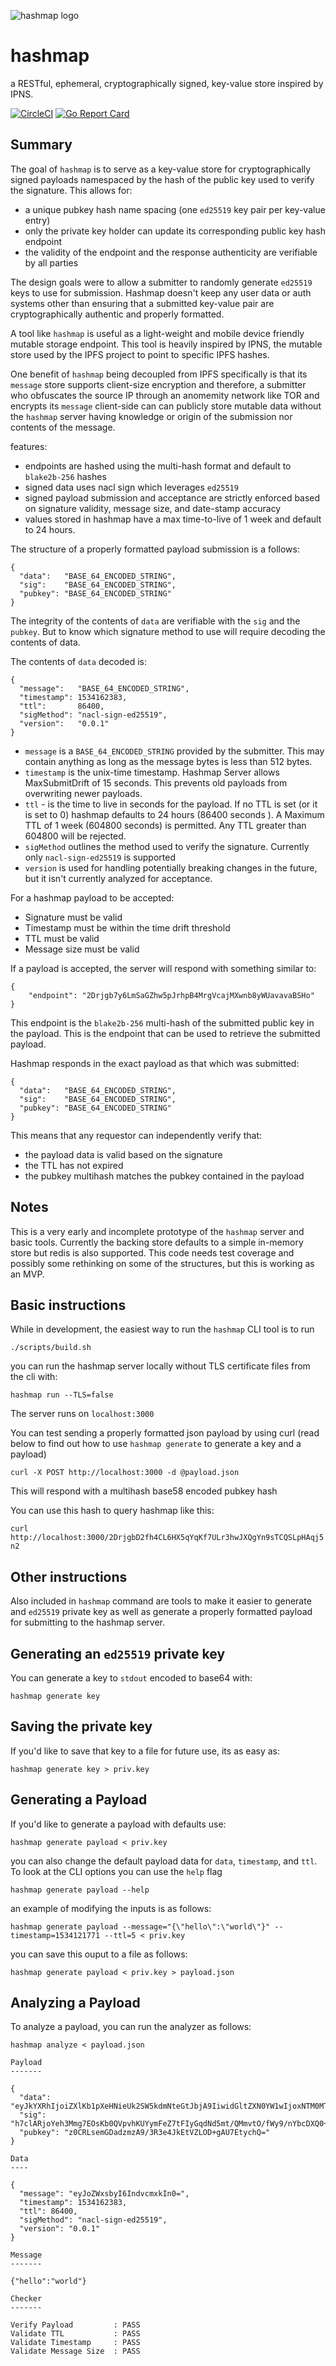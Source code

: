 ![hashmap logo](images/hashmap-logo-black-text-quarter.svg)

# hashmap

a RESTful, ephemeral, cryptographically signed, key-value store inspired by IPNS.

[![CircleCI][1]][2] [![Go Report Card][3]][4]

[1]: https://circleci.com/gh/nomasters/hashmap.svg?style=svg
[2]: https://circleci.com/gh/nomasters/hashmap
[3]: https://goreportcard.com/badge/github.com/nomasters/hashmap
[4]: https://goreportcard.com/report/github.com/nomasters/hashmap

## Summary

The goal of `hashmap` is to serve as a key-value store for cryptographically signed payloads namespaced by the hash of the public key used to verify the signature. This allows for:

- a unique pubkey hash name spacing (one `ed25519` key pair per key-value entry) 
- only the private key holder can update its corresponding public key hash endpoint
- the validity of the endpoint and the response authenticity are verifiable by all parties

The design goals were to allow a submitter to randomly generate `ed25519` keys to use for submission. Hashmap doesn't keep any user data or auth systems other than ensuring that a submitted key-value pair are cryptographically authentic and properly formatted.

A tool like `hashmap` is useful as a light-weight and mobile device friendly mutable storage endpoint. This tool is heavily inspired by IPNS, the mutable store used by the IPFS project to point to specific IPFS hashes.

One benefit of `hashmap` being decoupled from IPFS specifically is that its `message` store supports client-size encryption and therefore, a submitter who obfuscates the source IP through an anomemity  network like TOR and encrypts its `message` client-side can can publicly store mutable data without the `hashmap` server having knowledge or origin of the submission nor contents of the message.

features:

- endpoints are hashed using the multi-hash format and default to `blake2b-256` hashes
- signed data uses nacl sign which leverages `ed25519`
- signed payload submission and acceptance are strictly enforced based on signature validity, message size, and date-stamp accuracy
- values stored in hashmap have a max time-to-live of 1 week and default to 24 hours. 

The structure of a properly formatted payload submission is a follows:

```
{
  "data":   "BASE_64_ENCODED_STRING",
  "sig":    "BASE_64_ENCODED_STRING",
  "pubkey": "BASE_64_ENCODED_STRING"
}
```

The integrity of the contents of `data` are verifiable with the `sig` and the `pubkey`. But to know which signature method to use will require decoding the contents of data.

The contents of `data` decoded is:

```
{
  "message":   "BASE_64_ENCODED_STRING",
  "timestamp": 1534162383,
  "ttl":       86400,
  "sigMethod": "nacl-sign-ed25519",
  "version":   "0.0.1"
}
```

- `message` is a `BASE_64_ENCODED_STRING` provided by the submitter. This may contain anything as long as the message bytes is less than 512 bytes.
- `timestamp` is the unix-time timestamp. Hashmap Server allows MaxSubmitDrift of 15 seconds. This prevents old payloads from overwriting newer payloads.
- `ttl` - is the time to live in seconds for the payload. If no TTL is set (or it is set to 0) hashmap defaults to 24 hours (86400 seconds ). A Maximum TTL of 1 week (604800 seconds) is permitted. Any TTL greater than 604800 will be rejected.
- `sigMethod` outlines the method used to verify the signature. Currently only `nacl-sign-ed25519` is supported
- `version` is used for handling potentially breaking changes in the future, but it isn't currently analyzed for acceptance.

For a hashmap payload to be accepted:

- Signature must be valid
- Timestamp must be within the time drift threshold
- TTL must be valid
- Message size must be valid

If a payload is accepted, the server will respond with something similar to:

```
{
	"endpoint": "2Drjgb7y6LmSaGZhw5pJrhpB4MrgVcajMXwnb8yWUavavaBSHo"
}
```

This endpoint is the `blake2b-256` multi-hash of the submitted public key in the payload. This is the endpoint that can be used to retrieve the submitted payload.

Hashmap responds in the exact payload as that which was submitted:

```
{
  "data":   "BASE_64_ENCODED_STRING",
  "sig":    "BASE_64_ENCODED_STRING",
  "pubkey": "BASE_64_ENCODED_STRING"
}
```

This means that any requestor can independently verify that:

- the payload data is valid based on the signature
- the TTL has not expired
- the pubkey multihash matches the pubkey contained in the payload



## Notes

This is a very early and incomplete prototype of the `hashmap` server and basic tools. Currently the backing store defaults to a simple in-memory store but redis is also supported. This code needs test coverage and possibly some rethinking on some of the structures, but this is working as an MVP.


## Basic instructions


While in development, the easiest way to run the `hashmap` CLI tool is to run

```
./scripts/build.sh
```

you can run the hashmap server locally without TLS certificate files from the cli with:

```
hashmap run --TLS=false
```

The server runs on `localhost:3000`

You can test sending a properly formatted json payload by using curl (read below to find out how to use `hashmap generate` to generate a key and a payload)

```
curl -X POST http://localhost:3000 -d @payload.json
```
This will respond with a multihash base58 encoded pubkey hash

You can use this hash to query hashmap like this:

`curl http://localhost:3000/2DrjgbD2fh4CL6HX5qYqKf7ULr3hwJXQgYn9sTCQSLpHAqj5n2`

## Other instructions

Also included in `hashmap` command are tools to make it easier to generate and `ed25519` private key as well as generate a properly formatted payload for submitting to the hashmap server.


## Generating an `ed25519` private key

You can generate a key to `stdout` encoded to base64 with:

```
hashmap generate key
```

## Saving the private key

If you'd like to save that key to a file for future use, its as easy as:

```
hashmap generate key > priv.key
```

## Generating a Payload

If you'd like to generate a payload with defaults use:

```
hashmap generate payload < priv.key
```

you can also change the default payload data for `data`, `timestamp`, and `ttl`. To look at the CLI options you can use the `help` flag

```
hashmap generate payload --help
```

an example of modifying the inputs is as follows:

```
hashmap generate payload --message="{\"hello\":\"world\"}" --timestamp=1534121771 --ttl=5 < priv.key
```

you can save this ouput to a file as follows:

```
hashmap generate payload < priv.key > payload.json
```

## Analyzing a Payload

To analyze a payload, you can run the analyzer as follows:

```
hashmap analyze < payload.json

Payload
-------

{
  "data": "eyJkYXRhIjoiZXlKb1pXeHNieUk2SW5kdmNteGtJbjA9IiwidGltZXN0YW1wIjoxNTM0MTYyMzgzLCJ0dGwiOjg2NDAwLCJzaWdNZXRob2QiOiJuYWNsLXNpZ24tZWQyNTUxOSIsInZlcnNpb24iOiIwLjAuMSJ9",
  "sig": "h7clARjoYeh3Mmg7EOsKb0QVpvhKUYymFeZ7tFIyGqdNd5mt/QMmvtO/fWy9/nYbcDXQ0+37VFmhpBjMEFXlAQ==",
  "pubkey": "z0CRLsemGDadzmzA9/3R3e4JkEtVZLOD+gAU7EtychQ="
}

Data
----

{
  "message": "eyJoZWxsbyI6IndvcmxkIn0=",
  "timestamp": 1534162383,
  "ttl": 86400,
  "sigMethod": "nacl-sign-ed25519",
  "version": "0.0.1"
}

Message
-------

{"hello":"world"}

Checker
-------

Verify Payload         : PASS
Validate TTL           : PASS
Validate Timestamp     : PASS
Validate Message Size  : PASS
```

